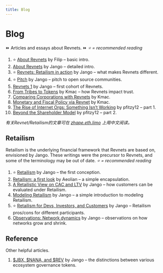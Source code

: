 ```yaml
---
title: Blog
---
```


# Blog

⏩ Articles and essays about Revnets. ⏩ _⭐ = recommended reading_

1. ⭐ [About Revnets](/post/about/) by Filip – basic intro.
1. [About Revnets](/post/about-revnets/) by Jango – detailed intro.
1. ⭐ [Revnets: Retailism in action](/post/in-action.md) by Jango – what makes
   Revnets different.
1. ⭐ [Pitch](/post/pitch/) by Jango – pitch to open source communities.
1. [Revnets 1](/post/revnets-1/) by Jango – first cohort of Revnets.
1. [From Tribes to Tokens](/post/tribes-to-tokens/) by Kmac – how Revnets impact
   trust.
1. [Comparing Corporations with Revnets](/post/comparing/) by Kmac.
1. [Monetary and Fiscal Policy via Revnet](/post/monetary/) by Kmac.
1. [The Rise of Internet Orgs: Something Isn’t Working](/post/internet-orgs/) by
   pfitzy12 – part 1.
1. [Beyond the Shareholder Model](/post/beyond-shareholder/) by pfitzy12 –
   part 2.

_有关Revnet/Retailism的文章可在 [zhape.eth.limo](https://zhape.eth.limo/)
上用中文阅读。_

## Retailism

Retailism is the underlying financial framework that Revnets are based on,
envisioned by Jango. These writings were the precursor to Revnets, and some of
the terminology may be out of date. _⭐ = recommended reading_

1. ⭐ [Retailism](/post/retailism/) by Jango – the first conception.
1. [Retailism: a first look](/post/first-look/) by Aeolian – a simple
   encapsulation.
1. [A Retailistic View on CAC and LTV](/post/cac-ltv/) by Jango – how customers
   can be evaluated under Retailism.
1. [Modeling Retailism](/post/modeling/) by Jango – a simple introduction to
   modeling Retailism.
1. ⭐
   [Retailism for Devs, Investors, and Customers](/post/devs-investors-customers/)
   by Jango – Retailism pros/cons for different participants.
1. [Observations: Network dynamics](/post/network-dynamics/) by Jango –
   observations on how networks grow and shrink.

## Reference

Other helpful articles.

1. [$JBX, $NANA, and $REV](/post/tokens/) by Jango – the distinctions between
   various ecosystem governance tokens.
